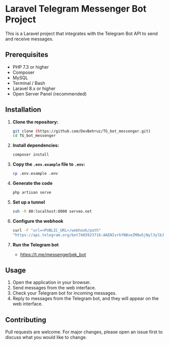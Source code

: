 # Laravel Telegram Messenger Bot Project

This is a Laravel project that integrates with the Telegram Bot API to send and receive messages.

## Prerequisites

- PHP 7.3 or higher
- Composer
- MySQL
- Terminal / Bash
- Laravel 8.x or higher
- Open Server Panel (recommended)

## Installation

1. **Clone the repository:**

    ```bash
    git clone (https://github.com/DevBehruz/TG_bot_messenger.git)
    cd TG_bot_messenger
    ```

2. **Install dependencies:**

    ```bash
    composer install
    ```

3. **Copy the `.env.example` file to `.env`:**

    ```bash
    cp .env.example .env
    ```

4. **Generate the code**

    ```bash
    php artisan serve
    ```

5. **Set up a tunnel**

    ```bash
   ssh -R 80:localhost:8000 serveo.net
    ```

7. **Configure the webhook**

    ```bash
   curl -F "url=<PUBLIC_URL>/webhook/path"         
   "https://api.telegram.org/bot7485923716:AAENIvrkYNBseZM8w5jNyl3ylbJQp3fLW2M/setWebhook"
    ```


9. **Run the Telegram bot**

    
    - https://t.me/messengerbek_bot

    

## Usage

1. Open the application in your browser.
2. Send messages from the web interface.
3. Check your Telegram bot for incoming messages.
4. Reply to messages from the Telegram bot, and they will appear on the web interface.

## Contributing

Pull requests are welcome. For major changes, please open an issue first to discuss what you would like to change.



